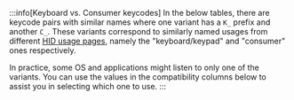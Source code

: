 :::info[Keyboard vs. Consumer keycodes]
In the below tables, there are keycode pairs with similar names where one variant has a `K_` prefix and another `C_`.
These variants correspond to similarly named usages from different [HID usage pages](https://usb.org/sites/default/files/hut1_2.pdf#page=16),
namely the "keyboard/keypad" and "consumer" ones respectively.

In practice, some OS and applications might listen to only one of the variants.
You can use the values in the compatibility columns below to assist you in selecting which one to use.
:::

